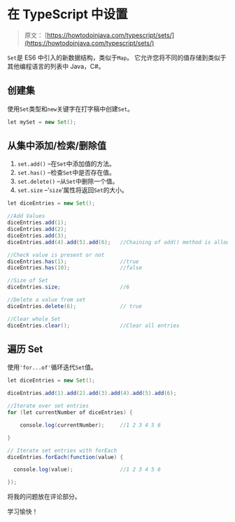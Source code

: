 # 在 TypeScript 中设置

> 原文： [https://howtodoinjava.com/typescript/sets/](https://howtodoinjava.com/typescript/sets/)

`Set`是 ES6 中引入的新数据结构，类似于`Map`。 它允许您将不同的值存储到类似于其他编程语言的列表中 Java，C#。

## 创建集

使用`Set`类型和`new`关键字在打字稿中创建`Set`。

```java
let mySet = new Set();

```

## 从集中添加/检索/删除值

1.  `set.add()` –在`Set`中添加值的方法。
2.  `set.has()` –检查`Set`中是否存在值。
3.  `set.delete()` –从`Set`中删除一个值。
4.  `set.size` –‘`size`’属性将返回`Set`的大小。

```java
let diceEntries = new Set();

//Add Values
diceEntries.add(1);
diceEntries.add(2);
diceEntries.add(3);
diceEntries.add(4).add(5).add(6);	//Chaining of add() method is allowed

//Check value is present or not
diceEntries.has(1);					//true
diceEntries.has(10);				//false

//Size of Set 
diceEntries.size; 					//6

//Delete a value from set
diceEntries.delete(6);				// true

//Clear whole Set
diceEntries.clear();				//Clear all entries

```

## 遍历 Set

使用`'for...of'`循环迭代`Set`值。

```java
let diceEntries = new Set();

diceEntries.add(1).add(2).add(3).add(4).add(5).add(6);

//Iterate over set entries
for (let currentNumber of diceEntries) {

    console.log(currentNumber);  	//1 2 3 4 5 6

}

// Iterate set entries with forEach
diceEntries.forEach(function(value) {

  console.log(value);				//1 2 3 4 5 6

});

```

将我的问题放在评论部分。

学习愉快！